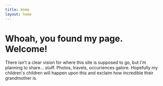 ```yaml
---
title: Home
layout: home
---
```


# Whoah, you found my page. Welcome!

There isn't a clear vision for where this site is supposed to go, but I'm planning to share... stuff. Photos, travels, occurrences galore. Hopefully my children's children will happen upon this and exclaim how incredible their grandmother is.
